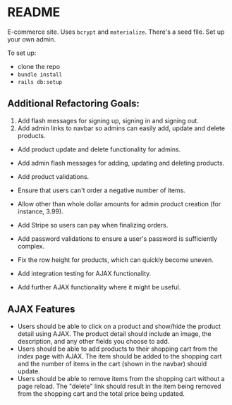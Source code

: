 # README

E-commerce site. Uses `bcrypt` and `materialize`. There's a seed file. Set up your own admin.

To set up:

* clone the repo
* `bundle install`
* `rails db:setup`

## Additional Refactoring Goals:
1. Add flash messages for signing up, signing in and signing out.
1. Add admin links to navbar so admins can easily add, update and delete products.

* Add product update and delete functionality for admins.
* Add admin flash messages for adding, updating and deleting products.
* Add product validations.

* Ensure that users can't order a negative number of items.
* Allow other than whole dollar amounts for admin product creation (for instance, 3.99).
* Add Stripe so users can pay when finalizing orders.
* Add password validations to ensure a user's password is sufficiently complex.
* Fix the row height for products, which can quickly become uneven.
* Add integration testing for AJAX functionality.
* Add further AJAX functionality where it might be useful.

## AJAX Features
* Users should be able to click on a product and show/hide the product detail using AJAX. The product detail should include an image, the description, and any other fields you choose to add.
* Users should be able to add products to their shopping cart from the index page with AJAX. The item should be added to the shopping cart and the number of items in the cart (shown in the navbar) should update.
* Users should be able to remove items from the shopping cart without a page reload. The "delete" link should result in the item being removed from the shopping cart and the total price being updated.
